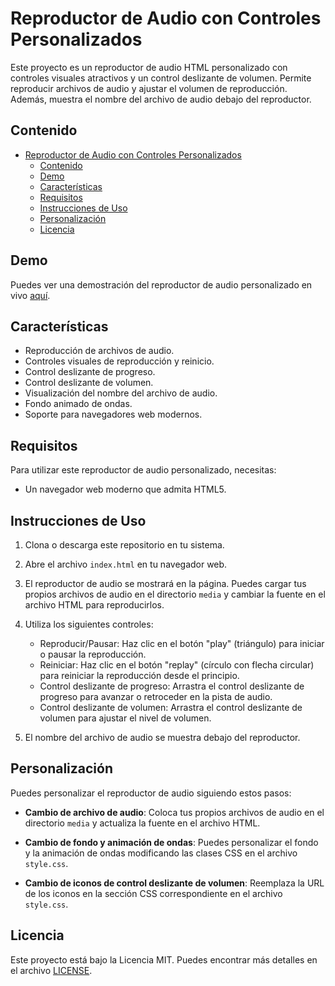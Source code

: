 # Reproductor de Audio con Controles Personalizados

Este proyecto es un reproductor de audio HTML personalizado con controles visuales atractivos y un control deslizante de volumen. Permite reproducir archivos de audio y ajustar el volumen de reproducción. Además, muestra el nombre del archivo de audio debajo del reproductor.

## Contenido

- [Reproductor de Audio con Controles Personalizados](#reproductor-de-audio-con-controles-personalizados)
  - [Contenido](#contenido)
  - [Demo](https://cosmincaliin.github.io/audio-video/)
  - [Características](#características)
  - [Requisitos](#requisitos)
  - [Instrucciones de Uso](#instrucciones-de-uso)
  - [Personalización](#personalización)
  - [Licencia](#licencia)

## Demo

Puedes ver una demostración del reproductor de audio personalizado en vivo [aquí](https://cosmincaliin.github.io/audio-video/).

## Características

- Reproducción de archivos de audio.
- Controles visuales de reproducción y reinicio.
- Control deslizante de progreso.
- Control deslizante de volumen.
- Visualización del nombre del archivo de audio.
- Fondo animado de ondas.
- Soporte para navegadores web modernos.

## Requisitos

Para utilizar este reproductor de audio personalizado, necesitas:

- Un navegador web moderno que admita HTML5.

## Instrucciones de Uso

1. Clona o descarga este repositorio en tu sistema.

2. Abre el archivo `index.html` en tu navegador web.

3. El reproductor de audio se mostrará en la página. Puedes cargar tus propios archivos de audio en el directorio `media` y cambiar la fuente en el archivo HTML para reproducirlos.

4. Utiliza los siguientes controles:

   - Reproducir/Pausar: Haz clic en el botón "play" (triángulo) para iniciar o pausar la reproducción.
   - Reiniciar: Haz clic en el botón "replay" (círculo con flecha circular) para reiniciar la reproducción desde el principio.
   - Control deslizante de progreso: Arrastra el control deslizante de progreso para avanzar o retroceder en la pista de audio.
   - Control deslizante de volumen: Arrastra el control deslizante de volumen para ajustar el nivel de volumen.

5. El nombre del archivo de audio se muestra debajo del reproductor.

## Personalización

Puedes personalizar el reproductor de audio siguiendo estos pasos:

- **Cambio de archivo de audio**: Coloca tus propios archivos de audio en el directorio `media` y actualiza la fuente en el archivo HTML.

- **Cambio de fondo y animación de ondas**: Puedes personalizar el fondo y la animación de ondas modificando las clases CSS en el archivo `style.css`.

- **Cambio de iconos de control deslizante de volumen**: Reemplaza la URL de los iconos en la sección CSS correspondiente en el archivo `style.css`.

## Licencia

Este proyecto está bajo la Licencia MIT. Puedes encontrar más detalles en el archivo [LICENSE](LICENSE).

